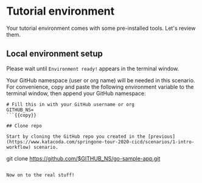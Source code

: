 # Tutorial environment

Your tutorial environment comes with some pre-installed tools. Let's review them.

## Local environment setup
Please wait until `Environment ready!` appears in the terminal window.

Your GitHub namespace (user or org name) will be needed in this scenario. For convenience, copy and paste the following environment variable to the terminal window, then append your GitHub namespace:

```
# Fill this in with your GitHub username or org
GITHUB_NS=
```{{copy}}

## Clone repo

Start by cloning the GitHub repo you created in the [previous](https://www.katacoda.com/springone-tour-2020-cicd/scenarios/1-intro-workflow) scenario.

```
git clone https://github.com/$GITHUB_NS/go-sample-app.git
```{{execute}}

Now on to the real stuff!